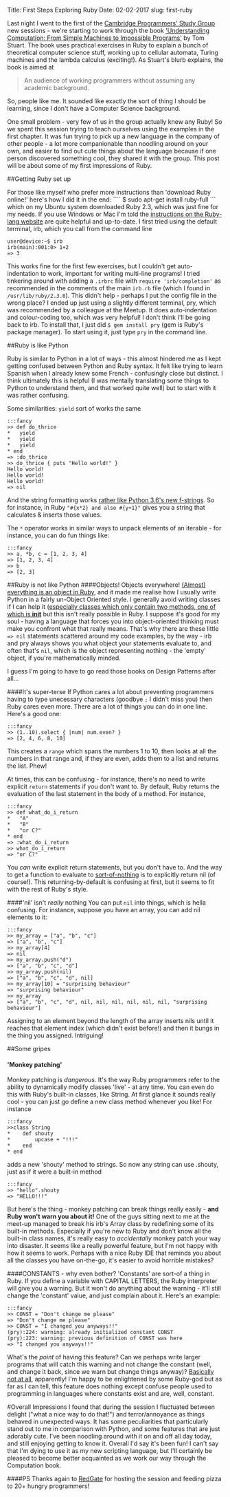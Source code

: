 Title: First Steps Exploring Ruby
Date: 02-02-2017
slug: first-ruby



Last night I went to the first of the [Cambridge Programmers' Study Group](https://www.meetup.com/Cambridge-Programmers-Study-Group/) new sessions - we're starting to work through the book ['Understanding Computation: From Simple Machines to Impossible Programs'](http://computationbook.com/) by Tom Stuart. The book uses practical exercises in Ruby to explain a bunch of theoretical computer science stuff, working up to cellular automata, Turing machines and the lambda calculus (exciting!). As Stuart's blurb explains, the book is aimed at

> An audience of working programmers without assuming any academic background.

So, people like me.  It sounded like exactly the sort of thing I should be learning, since I don't have a Computer Science background.

One small problem - very few of us in the group actually knew any Ruby! So we spent this session trying to teach ourselves using the examples in the first chapter. It was fun trying to pick up a new language in the company of other people - a lot more companionable than noodling around on your own, and easier to find out cute things about the language because if one person discovered something cool, they shared it with the group. This post will be about some of my first impressions of Ruby.

##Getting Ruby set up

For those like myself who prefer more instructions than 'download Ruby online!' here's how I did it in the end:
```` $ sudo apt-get install ruby-full ``` which on my Ubuntu system downloaded Ruby 2.3, which was just fine for my needs. If you use Windows or Mac I'm told the [instructions on the Ruby-lang website](https://www.ruby-lang.org/en/documentation/installation/) are quite helpful and up-to-date. I first tried using the default terminal, irb, which you call from the command line

````
user@device:~$ irb
irb(main):001:0> 1+2
=> 3
````
This works fine for the first few exercises, but I couldn't get auto-indentation to work, important for writing multi-line programs! I tried tinkering around with adding a ```.irbrc``` file with ```require 'irb/completion'``` as recommended in the comments of the main ```irb.rb``` file (which I found in ```/usr/lib/ruby/2.3.0```). This didn't help - perhaps I put the config file in the wrong place? I ended up just using a slightly different terminal, pry, which was recommended by a colleague at the Meetup. It does auto-indentation and colour-coding too, which was very helpful! I don't think I'll be going back to irb. To install that, I just did ```$ gem install pry``` (gem is Ruby's package manager). To start using it, just type ```pry``` in the command line. 

##Ruby is like Python

Ruby is similar to Python in a lot of ways - this almost hindered me as I kept getting confused between Python and Ruby syntax. It felt like trying to learn Spanish when I already knew some French - confusingly close but distinct. I think ultimately this is helpful (I was mentally translating some things to Python to understand them, and that worked quite well) but to start with it was rather confusing.

Some similarities: ```yield``` sort of works the same


    :::fancy
    >> def do_thrice
    *   yield
    *   yield
    *   yield
    * end
    => :do_thrice
    >> do_thrice { puts "Hello world!" }
    Hello world!
    Hello world!
    Hello world!
    => nil

And the string formatting works [rather like Python 3.6's new f-strings](https://docs.python.org/3.6/reference/lexical_analysis.html#f-strings). So for instance, in Ruby ```"#{x*2} and also #{y+1}"``` gives you a string that calculates & inserts those values.

The ```*``` operator works in similar ways to unpack elements of an iterable - for instance, you can do fun things like:

    :::fancy
    >> a, *b, c = [1, 2, 3, 4]
    => [1, 2, 3, 4]
    >> b
    => [2, 3]


##Ruby is not like Python
####Objects! Objects everywhere!
[(Almost) everything is an object in Ruby](http://rubylearning.com/blog/2010/09/27/almost-everything-is-an-object-and-everything-is-almost-an-object/), and it made me realise how I usually write Python in a fairly un-Object Oriented style. I generally avoid writing classes if I can help it ([especially classes which only contain two methods, one of which is __init__](https://www.youtube.com/watch?v=o9pEzgHorH0) but this isn't really possible in Ruby. I suppose it's good for my soul - having a language that forces you into object-oriented thinking must make you confront what that really means. That's why there are these little ```=> nil``` statements scattered around my code examples, by the way - irb and pry always shows you what object your statements evaluate to, and often that's ```nil```, which is the object representing nothing - the 'empty' object, if you're mathematically minded.

I guess I'm going to have to go read those books on Design Patterns after all...

####It's super-terse
If Python cares a lot about preventing programmers having to type unecessary characters (goodbye ```;``` I didn't miss you) then Ruby cares even more. There are a lot of things you can do in one line. Here's a good one:

    :::fancy
    >> (1..10).select { |num| num.even? }
    => [2, 4, 6, 8, 10]

This creates a ```range``` which spans the numbers 1 to 10, then looks at all the numbers in that range and, if they are even, adds them to a list and returns the list. Phew!

At times, this can be confusing - for instance, there's no need to write explicit ```return``` statements if you don't want to. By default, Ruby returns the evaluation of the last statement in the body of a method. For instance,

    :::fancy
    >> def what_do_i_return
    *   "A"
    *   "B"
    *   "or C?"
    * end  
    => :what_do_i_return
    >> what_do_i_return
    => "or C?"

You *can* write explicit return statements, but you don't have to. And the way to get a function to evaluate to [sort-of-nothing](http://stackoverflow.com/questions/5267412/can-ruby-return-nothing) is to explicitly return nil (of course!). This returning-by-default is confusing at first, but it seems to fit with the rest of Ruby's style.

####'nil' isn't *really* nothing
You can put ```nil``` into things, which is hella confusing. For instance, suppose you have an array, you can add nil elements to it:

    :::fancy
    >> my_array = ["a", "b", "c"]
    => ["a", "b", "c"]
    >> my_array[4]
    => nil
    >> my_array.push("d")
    => ["a", "b", "c", "d"]
    >> my_array.push(nil)
    => ["a", "b", "c", "d", nil]
    >> my_array[10] = "surprising behaviour"
    => "surprising behaviour"
    >> my_array
    => ["a", "b", "c", "d", nil, nil, nil, nil, nil, nil, "surprising behaviour"]

Assigning to an element beyond the length of the array inserts nils until it reaches that element index (which didn't exist before!) and then it bungs in the thing you assigned. Intriguing!

##Some gripes
#### 'Monkey patching'

Monkey patching is *dangerous*. It's the way Ruby programmers refer to the ability to dynamically modify classes 'live' - at any time. You can even do this with Ruby's built-in classes, like String. At first glance it sounds really cool - you can just go define a new class method whenever you like! For instance

    :::fancy
    >>class String
    *    def shouty
    *        upcase + "!!!"
    *    end
    * end

adds a new 'shouty' method to strings. So now any string can use .shouty, just as if it were a built-in method

    :::fancy
    >> "hello".shouty
    => "HELLO!!!"

But here's the thing - monkey patching can break things really easily - **and Ruby won't warn you about it!** One of the guys sitting next to me at the meet-up managed to break his irb's Array class by redefining some of its built-in methods. Especially if you're new to Ruby and don't know all the built-in class names, it's really easy to *accidentally* monkey patch your way into disaster. It seems like a really powerful feature, but I'm not happy with how it seems to work. Perhaps with a nice Ruby IDE that reminds you about all the classes you have on-the-go, it's easier to avoid horrible mistakes?

####CONSTANTS - why even bother?
'Constants' are sort-of a thing in Ruby. If you define a variable with CAPITAL LETTERS, the Ruby interpreter will give you a warning. But it won't do anything about the warning - it'll still change the 'constant' value, and just complain about it. Here's an example:

    :::fancy
    >> CONST = "Don't change me please"
    => "Don't change me please"
    >> CONST = "I changed you anyways!!"
    (pry):224: warning: already initialized constant CONST
    (pry):223: warning: previous definition of CONST was here
    => "I changed you anyways!!"

What's the *point* of having this feature? Can we perhaps write larger programs that will catch this warning and not change the constant (well, and change it back, since we warn but change things anyway)? [Basically not at all](http://stackoverflow.com/questions/660737/can-you-ask-ruby-to-treat-warnings-as-errors), apparently! I'm happy to be enlightened by some Ruby-god but as far as I can tell, this feature does nothing except confuse people used to programming in languages where constants exist and are, well, constant.

#Overall Impressions
I found that during the session I fluctuated between delight ("what a nice way to do that!") and terror/annoyance as things behaved in unexpected ways. It has some peculiarities that particularly stand out to me in comparison with Python, and some features that are just adorably cute. I've been noodling around with it on and off all day today, and still enjoying getting to know it. Overall I'd say it's been fun! I can't say that I'm dying to use it as my new scripting language, but I'll certainly be pleased to become better acquainted as we work our way through the Computation book.

####PS
Thanks again to [RedGate](http://www.red-gate.com/) for hosting the session and feeding pizza to 20+ hungry programmers!


        
